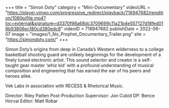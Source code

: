 +++
title = "Simon Doty"
category = "Mini-Documentary"
videoURL = "https://player.vimeo.com/progressive_redirect/playback/716947682/rendition/1080p/file.mp4?loc=external&signature=d3370f98a68dc3709699c11a21b4e557127d18fed018b93806ec180cd380edc8"
videoID = 716947682
publishDate = 2022-06-07
image = "images/1_No_Prophet_Documentary_Trailer.png"
site = "https://simondoty.com/"
+++

Simon Doty’s origins from deep in Canada’s Western wilderness to a college basketball shooting guard are unlikely beginnings for the development of a finely tuned electronic artist. This sound selector and creator is a self-taught gear master ‘whiz kid’ with a profound understanding of musical composition and engineering that has earned the ear of his peers and heroes alike.  

Vek Labs in association with RECESS & Rhetorical Music.

Director: Riley Patten
Post-Production Supervisor: Jon Cubid
DP: Bence Horvai
Editor: Matt Robar
